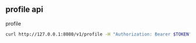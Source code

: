 ## profile api

profile

```bash
curl http://127.0.0.1:8080/v1/profile -H "Authorization: Bearer $TOKEN"
```
